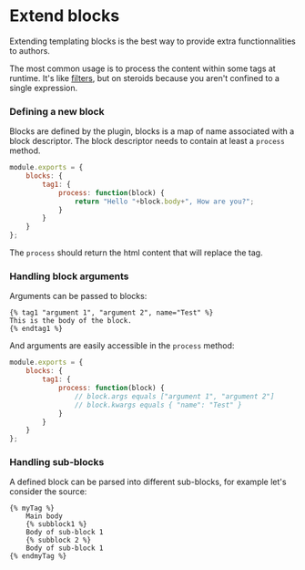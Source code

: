 # Extend blocks

Extending templating blocks is the best way to provide extra functionnalities to authors.

The most common usage is to process the content within some tags at runtime. It's like [filters](./filters.md), but on steroids because you aren't confined to a single expression.

### Defining a new block

Blocks are defined by the plugin, blocks is a map of name associated with a block descriptor. The block descriptor needs to contain at least a `process` method.

```js
module.exports = {
    blocks: {
        tag1: {
            process: function(block) {
                return "Hello "+block.body+", How are you?";
            }
        }
    }
};
```

The `process` should return the html content that will replace the tag.

### Handling block arguments

Arguments can be passed to blocks:

```
{% tag1 "argument 1", "argument 2", name="Test" %}
This is the body of the block.
{% endtag1 %}
```

And arguments are easily accessible in the `process` method:

```js
module.exports = {
    blocks: {
        tag1: {
            process: function(block) {
                // block.args equals ["argument 1", "argument 2"]
                // block.kwargs equals { "name": "Test" }
            }
        }
    }
};
```

### Handling sub-blocks

A defined block can be parsed into different sub-blocks, for example let's consider the source:

```
{% myTag %}
    Main body
    {% subblock1 %}
    Body of sub-block 1
    {% subblock 2 %}
    Body of sub-block 1
{% endmyTag %}
```
